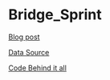 # Bridge_Sprint

[Blog post](https://medium.com/@soloman.)

[Data Source](https://dasl.datadescription.com/datafile/new-york-bridges-2016/?_sfm_cases=12101+59943)

[Code Behind it all](https://colab.research.google.com/drive/10LlZlvvUFu5e6of9-Xphqs6Jv28fY6i_?usp=sharing)
